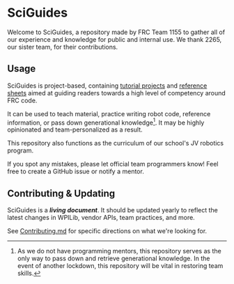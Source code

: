 # SciGuides

Welcome to SciGuides, a repository made by FRC Team 1155 to gather all of our experience and knowledge for public and internal use. We thank 2265, our sister team, for their contributions.

## Usage

SciGuides is project-based, containing [tutorial projects](/projects/README.md) and [reference sheets](/reference-sheets/README.md) aimed at guiding readers towards a high level of competency around FRC code.

It can be used to teach material, practice writing robot code, reference information, or pass down generational knowledge[^1]. It may be highly opinionated and team-personalized as a result.

[^1]: As we do not have programming mentors, this repository serves as the only way to pass down and retrieve generational knowledge. In the event of another lockdown, this repository will be vital in restoring team skills.

This repository also functions as the curriculum of our school's JV robotics program.  

If you spot any mistakes, please let official team programmers know! Feel free to create a GitHub issue or notify a mentor.

## Contributing & Updating

SciGuides is a ***living document***. It should be updated yearly to reflect the latest changes in WPILib, vendor APIs, team practices, and more.

See [Contributing.md](Contributing.md) for specific directions on what we're looking for.
